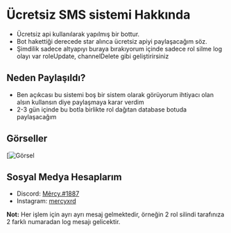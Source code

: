 # Ücretsiz SMS sistemi Hakkında
- Ücretsiz api kullanılarak yapılmış bir bottur.
- Bot hakettiği derecede star alınca ücretsiz apiyi paylaşacağım söz.
- Şimdilik sadece altyapıyı buraya bırakıyorum içinde sadece rol silme log olayı var roleUpdate, channelDelete gibi geliştirirsiniz

## Neden Paylaşıldı?
- Ben açıkcası bu sistemi boş bir sistem olarak görüyorum ihtiyacı olan alsın kullansın diye paylaşmaya karar verdim
- 2-3 gün içinde bu botla birlikte rol dağıtan database botuda paylaşacağım
## Görseller
[![Görsel](https://media.discordapp.net/attachments/415588524151144448/871033920588759130/5b4b95a0-be4c-4afb-86cf-f27149d711ea.png?width=312&height=676)

## Sosyal Medya Hesaplarım
- Discord: [Mêrcy.#1887](https://discord.com/users/411621794131476480)
- Instagram: [mercyxrd](https://instagram.com/mercyxrd)


<b>Not:</b> Her işlem için ayrı ayrı mesaj gelmektedir, örneğin 2 rol silindi tarafınıza 2 farklı numaradan log mesajı gelicektir.
